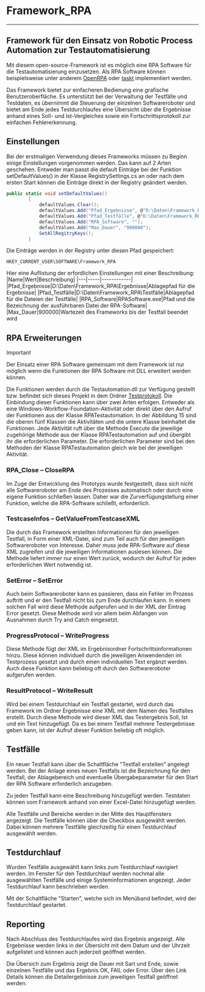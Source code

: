 # Framework_RPA
---
Framework für den Einsatz von Robotic Process Automation zur Testautomatisierung
---
Mit diesem open-source-Framework ist es möglich eine RPA Software für die Testautomatisierung einzusetzen. 
Als RPA Software können beispielsweise unter anderem [OpenRPA](https://github.com/open-rpa/openrpa) oder [taskt](https://github.com/saucepleez/taskt) implementiert werden.

Das Framework bietet zur einfacheren Bedienung eine grafische Benutzeroberfläche. Es unterstützt bei der Verwaltung der Testfälle und Testdaten, es übernimmt die Steuerung der einzelnen Softwareroboter und bietet am Ende jedes Testdurchlaufes eine Übersicht über die Ergebnisse anhand eines Soll- und Ist-Vergleiches sowie ein Fortschrittsprotokoll zur einfachen Fehlererkennung.

## Einstellungen

Bei der erstmaligen Verwendung dieses Frameworks müssen zu Beginn einige Einstellungen vorgenommen werden. Das kann auf 2 Arten geschehen. Entweder man passt die default Einträge bei der Funktion setDefaultValues() in der Klasse RegistrySettings.cs an oder nach dem ersten Start können die Einträge direkt in der Registry geändert werden.

```c#
public static void setDefaultValues()
        {
            defaultValues.Clear();
            defaultValues.Add("Pfad_Ergebnisse", @"D:\Daten\Framework_RPA\Ergebnisse");
            defaultValues.Add("Pfad_Testfälle", @"D:\Daten\Framework_RPA\Testfälle");
            defaultValues.Add("RPA_Software", "");
            defaultValues.Add("Max_Dauer", "900000");
            SetAllRegitryKeys();
        }
```
Die Einträge werden in der Registry unter diesen Pfad gespeichert:
```
HKEY_CURRENT_USER\SOFTWARE\Framework_RPA
```

Hier eine Auflistung der erfordlichen Einstellungen mit einer Beschreibung:
|Name|Wert|Beschreibung|
|---|-----|------------|
|Pfad_Ergebnisse|D:\Daten\Framework_RPA\Ergebnisse|Ablagepfad für die Ergebnisse|
|Pfad_Testfälle|D:\Daten\Framework_RPA\Testfälle|Ablagepfad für die Dateien der Testfälle|
|RPA_Software|RPASoftware.exe|Pfad und die Bezeichnung der ausführbaren Datei der RPA-Software|
|Max_Dauer|900000|Wartezeit des Frameworks bis der Testfall beendet wird

## RPA Erweiterungen
> [!IMPORTANT]
Der Einsatz einer RPA Software gemeinsam mit dem Framework ist nur möglich wenn die Funktionen der RPA Software mit DLL erweitert werden können.


Die Funktionen werden durch die Testautomation.dll zur Verfügung gestellt bzw. befindet sich dieses Projekt in dem Ordner [Testprotokoll](https://github.com/AMPFV1/Framework_RPA/tree/795a964780ef6ddd9ce27d29d677f32da1415b55/Testprotokoll). Die 
Einbindung dieser Funktionen kann über zwei Arten erfolgen. Entweder als eine 
Windows-Workflow-Foundation-Aktivität oder direkt über den Aufruf der Funktionen 
aus der Klasse RPATestautomation. In der Abbildung 15 sind die oberen fünf Klassen 
die Aktivitäten und die untere Klasse beinhaltet die Funktionen. Jede Aktivität ruft 
über die Methode Execute die jeweilige zugehörige Methode aus der Klasse 
RPATestautomation auf und übergibt ihr die erforderlichen Parameter. Die 
erforderlichen Parameter sind bei den Methoden der Klasse RPATestautomation gleich 
wie bei der jeweiligen Aktivität.

### RPA_Close – CloseRPA
Im Zuge der Entwicklung des Prototyps wurde festgestellt, dass sich nicht alle 
Softwareroboter am Ende des Prozesses automatisch oder durch eine eigene Funktion 
schließen lassen. Daher war die Zurverfügungstellung einer Funktion, welche die RPA-Software schließt, erforderlich.
### TestcaseInfos – GetValueFromTestcaseXML
Die durch das Framework erstellten Informationen für den jeweiligen Testfall, in Form 
einer XML-Datei, sind zum Teil auch für den jeweiligen Softwareroboter von Interesse. 
Daher muss jede RPA-Software auf diese XML zugreifen und die jeweiligen 
Informationen auslesen können. Die Methode liefert immer nur einen Wert zurück,
wodurch der Aufruf für jeden erforderlichen Wert notwendig ist.
### SetError – SetError
Auch beim Softwareroboter kann es passieren, dass ein Fehler im Prozess auftritt und er 
den Testfall nicht bis zum Ende durchlaufen kann. In einem solchen Fall wird diese 
Methode aufgerufen und in der XML der Eintrag Error gesetzt. Diese Methode wird vor 
allem beim Abfangen von Ausnahmen durch Try and Catch eingesetzt.
### ProgressProtocol – WriteProgress
Diese Methode fügt der XML im Ergebnisordner Fortschrittsinformationen hinzu. Diese 
können individuell durch die jeweiligen Anwendenden im Testprozess gesetzt und durch 
einen individuellen Text ergänzt werden. Auch diese Funktion kann beliebig oft durch 
den Softwareroboter aufgerufen werden. 
### ResultProtocol – WriteResult
Wird bei einem Testdurchlauf ein Testfall gestartet, wird durch das Framework im 
Ordner Ergebnisse eine XML mit dem Namen des Testfalles erstellt. Durch diese 
Methode wird dieser XML das Testergebnis Soll, Ist und ein Text hinzugefügt. Da es bei 
einem Testfall mehrere Testergebnisse geben kann, ist der Aufruf dieser Funktion 
beliebig oft möglich.

## Testfälle
Ein neuer Testfall kann über die Schaltfläche "Testfall erstellen" angelegt werden.
Bei der Anlage eines neuen Testfalls ist die Bezeichnung für den Testfall, der Ablagebereich und eventuelle Übergabeparameter für den Start der RPA Software erforderlich anzugeben.

Zu jeden Testfall kann eine Beschreibung hinzugefügt werden. Testdaten können vom Framework anhand von einer Excel-Datei hinzugefügt werden.

Alle Testfälle und Bereiche werden in der Mitte des Hauptfensters angezeigt. Die Testfälle können über die Checkbox ausgewählt werden. Dabei können mehrere Testfälle gleichzeitig für einen Testdurchlauf ausgewählt werden.

## Testdurchlauf
Wurden Testfälle ausgewählt kann links zum Testdurchlauf navigiert werden. Im Fenster für den Testdurchlauf werden nochmal alle ausgewählten Testfälle und einige Systeminformationen angezeigt. Jeder Testdurchlauf kann beschrieben werden. 

Mit der Schaltfläche "Starten", welche sich im Menüband befindet, wird der Testdurchlauf gestartet. 

## Reporting

Nach Abschluss des Testdurchlaufes wird das Ergebnis angezeigt. Alle Ergebnisse werden links in der Übersicht mit dem Datum und der Uhrzeit aufgelistet und können auch jederzeit geöffnet werden.

Die Übersich zum Ergebnis zeigt die Dauer mit Sart und Ende, sowie einzelnen Testfälle und das Ergebnis OK, FAIL oder Error. Über den Link Details können die Detailergebnisse zum jeweiligen Testfall geöffnet werden.
